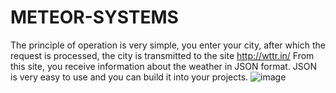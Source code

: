 # METEOR-SYSTEMS
The principle of operation is very simple, you enter your city, after which the request is processed, the city is transmitted to the site http://wttr.in/ 
From this site, you receive information about the weather in JSON format. 
JSON is very easy to use and you can build it into your projects.
![image](https://github.com/user-attachments/assets/3f12005e-7dcd-4349-94a9-947f31144b72)
